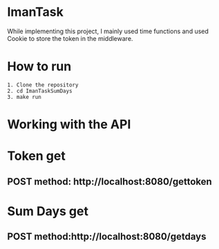 # ImanTask
 While implementing this project, I mainly used time functions and used Cookie to store the token in the middleware.

 # How to run
    1. Clone the repository
    2. cd ImanTaskSumDays
    3. make run

# Working with the API

# Token get 
## POST method: http://localhost:8080/gettoken

# Sum Days get
## POST method:http://localhost:8080/getdays